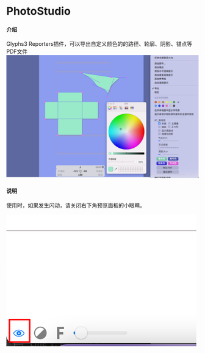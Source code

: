 # PhotoStudio

#### 介绍
Glyphs3 Reporters插件，可以导出自定义颜色的的路径、轮廓、阴影、锚点等PDF文件
![输入图片说明](screenshot.png)

#### 说明
使用时，如果发生闪动，请关闭右下角预览面板的小眼睛。

![输入图片说明](image.png)


